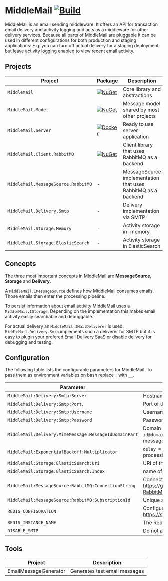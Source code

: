# MiddleMail  [![Build](https://img.shields.io/github/workflow/status/Miaplaza/MiddleMail/CI%20with%20dependencies%20from%20helm%20chart?style=flat-square)](https://github.com/Miaplaza/MiddleMail/actions)


MiddleMail is an email sending middleware: It offers an API for transaction email delivery and activity logging and acts as a middleware for other delivery services.
Because all parts of MiddleMail are pluggable it can be used in different configurations for both production and staging applications: E.g. you can turn off actual delivery for a staging deployment but leave activity logging enabled to view recent email activity.

## Projects

| Project                               | Package     | Description |
|  -----------------------------------  |  -------- |  -----------------------------------------------------------  |
| `MiddleMail`                          | [![NuGet](https://img.shields.io/nuget/v/MiddleMail?style=flat-square)](https://www.nuget.org/packages/MiddleMail/) |  Core library and abstractions     |
| `MiddleMail.Model`                    | [![NuGet](https://img.shields.io/nuget/v/MiddleMail.Model?style=flat-square)](https://www.nuget.org/packages/MiddleMail.Model/) | Message model shared by most other projects                   |
| `MiddleMail.Server`                   | [![Docker](https://img.shields.io/docker/v/miaplaza/middlemail?color=blue&label=docker&sort=semver&style=flat-square)](https://hub.docker.com/r/miaplaza/middlemail) | Ready to use server application                               |
| `MiddleMail.Client.RabbitMQ`          | [![NuGet](https://img.shields.io/nuget/v/MiddleMail.Client.RabbitMQ?style=flat-square)](https://www.nuget.org/packages/MiddleMail.Client.RabbitMQ/) | Client library that uses RabbitMQ as a backend                |
| `MiddleMail.MessageSource.RabbitMQ`   | -         | MessageSource implementation that uses RabbitMQ as a backend  |
| `MiddleMail.Delivery.Smtp`            | -         | Delivery implementation via SMTP                              |
| `MiddleMail.Storage.Memory`           | -         | Activity storage in-memory                                    |
| `MiddleMail.Storage.ElasticSearch`    | -         | Activity storage in ElasticSearch                             |

## Concepts

The three most important concepts in MiddleMail are **MessageSource**, **Storage** and **Delivery**. 

A `MiddleMail.IMessageSource` defines how MiddleMail consumes emails. Those emails then enter the processing pipeline. 

To persist information about email activity MiddleMail uses a `MiddleMail.IStorage`. 
Depending on the implementation this makes email activity easily searchable and debuggable. 

For actual delivery an `MiddleMail.IMailDeliverer` is used: `MiddleMail.Delivery.Smtp` implements such a deliverer for SMTP but it is easy to plugin your prefered Email Delivery SaaS or disable delivery for debugging and testing.

## Configuration

The following table lists the configurable parameters for MiddleMail. To pass them as environment variables on bash replace `:` with `__`.
  
| Parameter                           | Description                          |
| ----------------------------------- | ------------------------------------ |
| `MiddleMail:Delivery:Smtp:Server`   | Hostname of the upstream SMTP server |
| `MiddleMail:Delivery:Smtp:Port`.    | Port of the SMTP server              |
| `MiddleMail:Delivery:Smtp:Username` | Username for the SMTP connection     |
| `MiddleMail:Delivery:Smtp:Password` | Password for the SMTP connection     |
| `MiddleMail:Delivery:MimeMessage:MessageIdDomainPart` | Domain part of the message id as in `<random-message-id@domain.part>` used to construct the message id of a mime message.|
| `MiddleMail:ExponentialBackoff:Multiplicator` | `delay = 2^iteration * multiplicator` seconds delay after processing failure.   |
| `MiddleMail:Storage:ElasticSearch:Uri` | URI of the Elasticsearch instance |
| `MiddleMail:Storage:ElasticSearch:Index` | name of the Elasticsearch index we write messages to |
| `MiddleMail:MessageSource:RabbitMQ:ConnectionString` | Connectionstring to rabbitmq, as defined at https://github.com/EasyNetQ/EasyNetQ/wiki/Connecting-to-RabbitMQ. E.g. `host=localhost;prefetchcount=10` |
| `MiddleMail:MessageSource:RabbitMQ:SubscriptionId` | Unique subscription id for this instance of middle mail |
| `REDIS_CONFIGURATION` | Configuration used to connect to Redis, as defined at https://stackexchange.github.io/StackExchange.Redis/Configuration |
| `REDIS_INSTANCE_NAME` | The Redis instance name |
| `DISABLE_SMTP` | Do not actually send anything via SMTP. |

## Tools

| Project               | Description                    |
| --------------------- | ------------------------------ |
| EmailMessageGenerator | Generates test email messages  |
